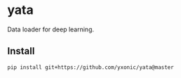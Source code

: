 # yata

Data loader for deep learning.

## Install

```bash
pip install git+https://github.com/yxonic/yata@master
```

